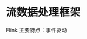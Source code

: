 <!--
 * @Author: wjn
 * @Date: 2020-02-02 22:17:08
 * @LastEditors: wjn
 * @LastEditTime: 2020-02-23 11:24:22
 -->
# 流数据处理框架

Flink 主要特点：事件驱动

